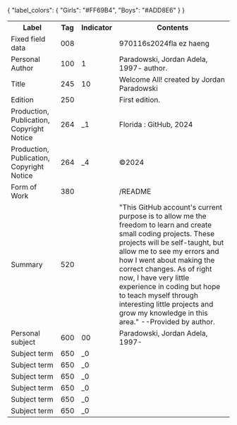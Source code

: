{
    "label_colors": {
        "Girls": "#FF69B4",
        "Boys": "#ADD8E6"
    }
}

<table>
  <tr>
    <th>Label</th>
    <th>Tag</th>
    <th>Indicator</th>
    <th>Contents</th>
  </tr>
  <tr>
    <td>Fixed field data</td>
    <td>008</td>
    <td></td>
    <td>970116s2024fla ez  haeng</td>
  </tr>
  <tr>
    <td>Personal Author</td>
    <td>100</td>
    <td>1</td>
    <td>Paradowski, Jordan Adela, 1997- author.</td>
  </tr>
  <tr>
    <td>Title</td>
    <td>245</td>
    <td>10</td>
    <td>Welcome All! created by Jordan Paradowski</td>
  </tr>
  <tr>
    <td>Edition</td>
    <td>250</td>
    <td></td>
    <td>First edition.</td>
  </tr>
  <tr>
    <td>Production, Publication, Copyright Notice</td>
    <td>264</td>
    <td>_1</td>
    <td>Florida : GitHub, 2024</td>
  </tr>
  <tr>
    <td>Production, Publication, Copyright Notice</td>
    <td>264</td>
    <td>_4</td>
    <td>©2024</td>
  </tr>
  <tr>
    <td>Form of Work</td>
    <td>380</td>
    <td></td>
    <td>/README</td>
  </tr>
  <tr>
    <td>Summary</td>
    <td>520</td>
    <td></td>
    <td>"This GitHub account's current purpose is to allow me the freedom to learn and create small coding projects. These projects will be self-taught, but allow me to see my errors and how I went about making the correct changes. As of right now, I have very little experience in coding but hope to teach myself through interesting little projects and grow my knowledge in this area." --Provided by author.</td>
  </tr>
  <tr>
    <td>Personal subject</td>
    <td>600</td>
    <td>00</td>
    <td>Paradowski, Jordan Adela, 1997-</td>
  </tr>
  <tr>
    <td>Subject term</td>
    <td>650</td>
    <td>_0</td>
    <td></td>
  </tr>
  <tr>
    <td>Subject term</td>
    <td>650</td>
    <td>_0</td>
    <td></td>
  </tr>
  <tr>
    <td>Subject term</td>
    <td>650</td>
    <td>_0</td>
    <td></td>
  </tr>
  <tr>  </tr>
  <tr>
    <td>Subject term</td>
    <td>650</td>
    <td>_0</td>
    <td></td>
  </tr>
  <tr>
    <td>Subject term</td>
    <td>650</td>
    <td>_0</td>
    <td></td>
  </tr>
  <tr>
    <td>Subject term</td>
    <td>650</td>
    <td>_0</td>
    <td></td>
  </tr>
  <tr>
</table>
